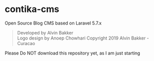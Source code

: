 # contika-cms
Open Source Blog CMS based on Laravel 5.7.x

>Developed by Alvin Bakker<br />
>Logo design by Anoep Chowhari
>Copyright 2019 Alvin Bakker - Curacao

Please Do NOT download this repository yet, as I am just starting